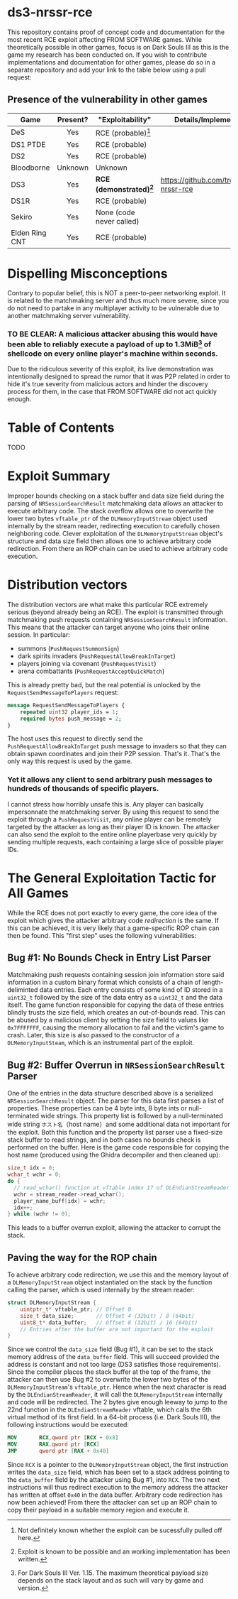 # ds3-nrssr-rce
This repository contains proof of concept code and documentation for the most recent RCE exploit affecting FROM SOFTWARE games. While theoretically possible in other games, focus is on Dark Souls III as this is the game my research has been conducted on. If you wish to contribute implementations and documentation for other games, please do so in a separate repository and add your link to the table below using a pull request:


## Presence of the vulnerability in other games
| Game | Present? | "Exploitability" | Details/Implementation | Credit |
|-|:-:|-|-|-|
| DeS | Yes | RCE (probable)[^1] | | Unknown |
| DS1 PTDE | Yes | RCE (probable) | | Unknown |
| DS2 |  Yes | RCE (probable) | | Unknown |
| Bloodborne | Unknown | Unknown | | |
| DS3 |  Yes | **RCE (demonstrated)[^2]** | https://github.com/tremwil/ds3-nrssr-rce | nrssr |
| DS1R |  Yes | RCE (probable) | | Unknown |
| Sekiro | Yes | None (code never called) | | sfix |
| Elden Ring CNT | Yes | RCE (probable) | | sfix |

[^1]: Not definitely known whether the exploit can be sucessfully pulled off here.
[^2]: Exploit is known to be possible and an working implementation has been written.

# Dispelling Misconceptions
Contrary to popular belief, this is NOT a peer-to-peer networking exploit. It is related to the matchmaking server and thus much more severe, since you do not need to partake in any multiplayer activity to be vulnerable due to another matchmaking server vulnerability. 

### TO BE CLEAR: A malicious attacker abusing this would have been able to reliably execute a payload of up to 1.3MiB[^4] of shellcode on every online player's machine within seconds. 
 
Due to the ridiculous severity of this exploit, its live demonstration was intentionally designed to spread the rumor that it was P2P related in order to hide it's true severity from malicious actors and hinder the discovery process for them, in the case that FROM SOFTWARE did not act quickly enough.

[^4]: For Dark Souls III Ver. 1.15. The maximum theoretical payload size depends on the stack layout and as such will vary by game and version.

# Table of Contents
TODO

# Exploit Summary
Improper bounds checking on a stack buffer and data size field during the parsing of `NRSessionSearchResult` matchmaking data allows an attacker to execute arbitrary code. The stack overflow allows one to overwrite the lower two bytes `vftable_ptr` of the `DLMemoryInputStream` object used internally by the stream reader, redirecting execution to carefully chosen neighboring code. Clever exploitation of the `DLMemoryInputStream` object's structure and data size field then allows one to achieve arbitrary code redirection. From there an ROP chain can be used to achieve arbitrary code execution.

# Distribution vectors
The distribution vectors are what make this particular RCE extremely serious (beyond already being an RCE). The exploit is transmitted through matchmaking push requests containing `NRSessionSearchResult` information. This means that the attacker can target anyone who joins their online session. In particular: 
- summons (`PushRequestSummonSign`)
- dark spirits invaders (`PushRequestAllowBreakInTarget`)
- players joining via covenant (`PushRequestVisit`)
- arena combattants (`PushRequestAcceptQuickMatch`)

This is already pretty bad, but the real potential is unlocked by the `RequestSendMessageToPlayers` request: 
```protobuf
message RequestSendMessageToPlayers { 
    repeated uint32 player_ids = 1; 
    required bytes push_message = 2;
}
```
The host uses this request to directly send the `PushRequestAllowBreakInTarget` push message to invaders so that they can obtain spawn coordinates and join their P2P session. That's it. That's the only way this request is used by the game. 
### Yet it allows any client to send arbitrary push messages to hundreds of thousands of specific players.
I cannot stress how horribly unsafe this is. Any player can basically impersonnate the matchmaking server. By using this request to send the exploit through a `PushRequestVisit`, any online player can be remotely targeted by the attacker as long as their player ID is known. The attacker can also send the exploit to the entire online playerbase very quickly by sending multiple requests, each containing a large slice of possible player IDs.

# The General Exploitation Tactic for All Games
While the RCE does not port exactly to every game, the core idea of the exploit which gives the attacker arbitrary code *redirection* is the same. If this can be achieved, it is very likely that a game-specific ROP chain can then be found. This "first step" uses the following vulnerabilities:

## Bug #1: No Bounds Check in Entry List Parser
Matchmaking push requests containing session join information store said information in a custom binary format which consists of a chain of length-deliminted data entries. Each entry consists of some kind of ID stored in a `uint32_t` followed by the size of the data entry as a `uint32_t` and the data itself. The game function responsible for copying the data of these entries blindly trusts the size field, which creates an out-of-bounds read. This can be abused by a malicious client by setting the size field to values like `0x7FFFFFFF`, causing the memory allocation to fail and the victim's game to crash. Later, this size is also passed to the constructor of a `DLMemoryInputSteam`, which is an instrumental part of the exploit. 

## Bug #2: Buffer Overrun in `NRSessionSearchResult` Parser
One of the entries in the data structure described above is a serialized `NRSessionSearchResult` object. The parser for this data first parses a list of properties. These properties can be 4 byte ints, 8 byte ints or null-terminated wide strings. This property list is followed by a null-terminated wide string `ホスト名`（host name）and some additional data not important for the exploit. Both this function and the property list parser use a fixed-size stack buffer to read strings, and in both cases no bounds check is performed on the buffer. Here is the game code responsible for copying the host name (produced using the Ghidra decompiler and then cleaned up): 
```cpp
size_t idx = 0;
wchar_t wchr = 0;
do {
  // read_wchar() function at vftable index 17 of DLEndianStreamReader
  wchr = stream_reader->read_wchar();
  player_name_buff[idx] = wchr;
  idx++;
} while (wchr != 0);
```
This leads to a buffer overrun exploit, allowing the attacker to corrupt the stack. 

## Paving the way for the ROP chain
To achieve arbitrary code redirection, we use this and the memory layout of a `DLMemoryInputStream` object instantiated on the stack by the function calling the parser, which is used internally by the stream reader:
```c
struct DLMemoryInputStream {
    uintptr_t* vftable_ptr; // Offset 0
    size_t data_size;       // Offset 4 (32bit) / 8 (64bit)
    uint8_t* data_buffer;   // Offset 8 (32bit) / 16 (64bit)
    // Entries after the buffer are not important for the exploit
}
```
Since we control the `data_size` field (Bug #1), it can be set to the stack memory address of the `data_buffer` field. This will succeed provided the address is constant and not too large (DS3 satisfies those requirements). Since the compiler places the stack buffer at the top of the frame, the attacker can then use Bug #2 to overwrite the lower two bytes of the `DLMemoryInputStream`'s `vftable_ptr`. Hence when the next character is read by the `DLEndianStreamReader`, it will call the `DLMemoryInputStream` internally and code will be redirected. The 2 bytes give enough leeway to jump to the 22nd function in the `DLEndianStreamReader` vftable, which calls the 6th virtual method of its first field. In a 64-bit process (i.e. Dark Souls III), the following instructions would be executed:
```nasm
MOV       RCX,qword ptr [RCX + 0x8]
MOV       RAX,qword ptr [RCX]
JMP       qword ptr [RAX + 0x40]
```
Since `RCX` is a pointer to the `DLMemoryInputStream` object, the first instruction writes the `data_size` field, which has been set to a stack address pointing to the `data_buffer` field by the attacker using Bug #1, into `RCX`. The two next instructions will thus redirect execution to the memory address the attacker has written at offset `0x40` in the data buffer. Arbitrary code redirection has now been achieved! From there the attacker can set up an ROP chain to copy their payload in a suitable memory region and execute it.
